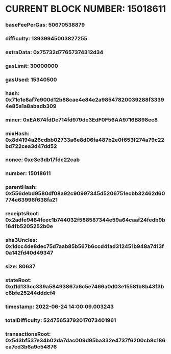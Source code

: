 # CURRENT BLOCK NUMBER: 15018611

### baseFeePerGas: 50670538879
### difficulty: 13939945003827255
### extraData: 0x75732d77657374312d34
### gasLimit: 30000000
### gasUsed: 15340500
### hash: 0x71c1e8af7e900d12b88cae4e84e2a98547820039288f33394e85a1a8abadb309
### miner: 0xEA674fdDe714fd979de3EdF0F56AA9716B898ec8
### mixHash: 0x8d4194a26cdbb02733a6e8d06fa487b2e0f653f274a79c22bd722cea3d47dd52
### nonce: 0xe3e3db17fdc22cab
### number: 15018611
### parentHash: 0x556debd9580df08a92c90997345d5206751ecbb32462d60774e63996f638fa21
### receiptsRoot: 0x2adfe9484feec1b744032f588587344e59a64caaf24fedb9b164fb5205252b0e
### sha3Uncles: 0x1dcc4de8dec75d7aab85b567b6ccd41ad312451b948a7413f0a142fd40d49347
### size: 80637
### stateRoot: 0xd1d133cc339a58493867a6c5e7466a0d03e15581b8b43f3bc6bfe25244dddcf4
### timestamp: 2022-06-24 14:00:09.003243
### totalDifficulty: 52475653792017073401961
### transactionsRoot: 0x5d3bf537e34b02da7dac009d95ba332e4737f6200cb8c186ea7ed3b6a9c54876
